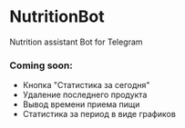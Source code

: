 # NutritionBot
Nutrition assistant Bot for Telegram

### Coming soon:
- Кнопка "Статистика за сегодня"
- Удаление последнего продукта
- Вывод времени приема пищи
- Статистика за период в виде графиков

